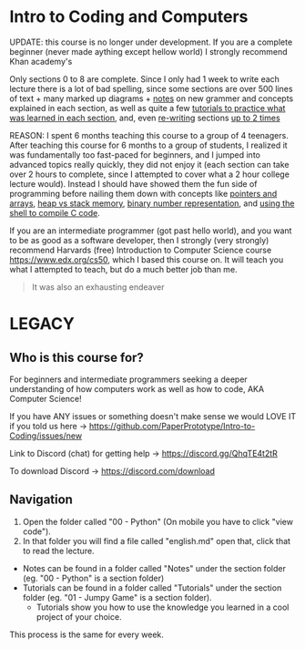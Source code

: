 # Intro to Coding and Computers
UPDATE: this course is no longer under development. If you are a complete beginner (never made aything except hellow world) I strongly recommend Khan academy's 

Only sections 0 to 8 are complete. Since I only had 1 week to write each lecture there is a lot of bad spelling, since some sections are over 500 lines of text + many marked up diagrams + [notes](https://github.com/PaperPrototype/Intro-Coding-and-Computers/blob/main/02%20-%20Fundamentals/Notes/english.md) on new grammer and concepts explained in each section, as well as quite a few [tutorials to practice what was learned in each section](), and, even [re-writing](https://github.com/PaperPrototype/Intro-Coding-and-Computers/tree/main/02%20-%20Fundamentals/Archive) sections [up to 2 times](https://github.com/PaperPrototype/Intro-Coding-and-Computers/tree/main/00%20-%20Python/Archive)

REASON: I spent 6 months teaching this course to a group of 4 teenagers. After teaching this course for 6 months to a group of students, I realized it was fundamentally too fast-paced for beginners, and I jumped into advanced topics really quickly, they did not enjoy it (each section can take over 2 hours to complete, since I attempted to cover what a 2 hour college lecture would). Instead I should have showed them the fun side of programming before nailing them down with concepts like [pointers and arrays](https://github.com/PaperPrototype/Intro-Coding-and-Computers/blob/main/05%20-%20Arrays%20%2B%20Addresses/english.md), [heap vs stack memory](https://github.com/PaperPrototype/Intro-Coding-and-Computers/blob/main/08%20-%20Stack%20%2B%20Heap/Lecture/english.md), [binary number representation](https://github.com/PaperPrototype/Intro-Coding-and-Computers/blob/main/02%20-%20Fundamentals/english.md), and [using the shell to compile C code]().

If you are an intermediate programmer (got past hello world), and you want to be as good as a software developer, then I strongly (very strongly) recommend Harvards (free) Introduction to Computer Science course https://www.edx.org/cs50, which I based this course on. It will teach you what I attempted to teach, but do a much better job than me.

> It was also an exhausting endeaver

# LEGACY
## Who is this course for?
For beginners and intermediate programmers seeking a deeper understanding of how computers work as well as how to code, AKA Computer Science!

If you have ANY issues or something doesn't make sense we would LOVE IT if you told us here -> https://github.com/PaperPrototype/Intro-to-Coding/issues/new

Link to Discord (chat) for getting help -> https://discord.gg/QhqTE4t2tR

To download Discord -> https://discord.com/download

## Navigation
1. Open the folder called "00 - Python" (On mobile you have to click "view code").
2. In that folder you will find a file called "english.md" open that, click that to read the lecture.

- Notes can be found in a folder called "Notes" under the section folder (eg. "00 - Python" is a section folder)
- Tutorials can be found in a folder called "Tutorials" under the section folder (eg. "01 - Jumpy Game" is a section folder).
    - Tutorials show you how to use the knowledge you learned in a cool project of your choice.

This process is the same for every week.
